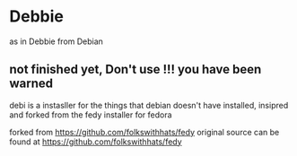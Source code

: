 # Debbie
as in Debbie from Debian

## not finished yet, Don't use !!! you have been warned

debi is a instasller for the things that debian doesn't have installed, 
insipred and forked from the fedy installer for fedora



forked from https://github.com/folkswithhats/fedy 
original source can be found at https://github.com/folkswithhats/fedy
